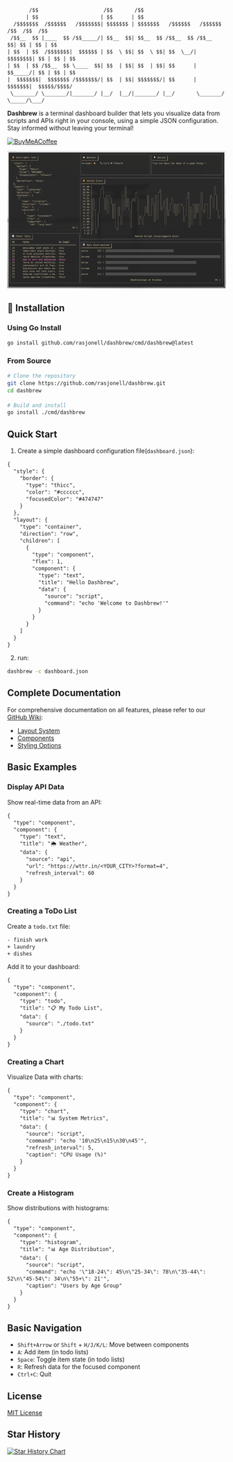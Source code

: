 ```
       /$$                     /$$       /$$                                        
      | $$                    | $$      | $$                                        
  /$$$$$$$  /$$$$$$   /$$$$$$$| $$$$$$$ | $$$$$$$   /$$$$$$   /$$$$$$  /$$  /$$  /$$
 /$$__  $$ |____  $$ /$$_____/| $$__  $$| $$__  $$ /$$__  $$ /$$__  $$| $$ | $$ | $$
| $$  | $$  /$$$$$$$|  $$$$$$ | $$  \ $$| $$  \ $$| $$  \__/| $$$$$$$$| $$ | $$ | $$
| $$  | $$ /$$__  $$ \____  $$| $$  | $$| $$  | $$| $$      | $$_____/| $$ | $$ | $$
|  $$$$$$$|  $$$$$$$ /$$$$$$$/| $$  | $$| $$$$$$$/| $$      |  $$$$$$$|  $$$$$/$$$$/
 \_______/ \_______/|_______/ |__/  |__/|_______/ |__/       \_______/ \_____/\___/ 
```

**Dashbrew** is a terminal dashboard builder that lets you visualize data from scripts and APIs right in your console, using a simple JSON configuration. Stay informed without leaving your terminal!

[![BuyMeACoffee](https://raw.githubusercontent.com/pachadotdev/buymeacoffee-badges/main/bmc-yellow.svg)](https://www.buymeacoffee.com/rasjonell)

![screenshot](./screen.gif)

## 🚀 Installation

### Using Go Install

```bash
go install github.com/rasjonell/dashbrew/cmd/dashbrew@latest
```

### From Source

```bash
# Clone the repository
git clone https://github.com/rasjonell/dashbrew.git
cd dashbrew

# Build and install
go install ./cmd/dashbrew
```

## Quick Start

1. Create a simple dashboard configuration file(`dashboard.json`):
```jsonc
{
  "style": {
    "border": {
      "type": "thicc",
      "color": "#cccccc",
      "focusedColor": "#474747"
    }
  },
  "layout": {
    "type": "container",
    "direction": "row",
    "children": [
      {
        "type": "component",
        "flex": 1,
        "component": {
          "type": "text",
          "title": "Hello Dashbrew",
          "data": {
            "source": "script",
            "command": "echo 'Welcome to Dashbrew!'"
          }
        }
      }
    ]
  }
}
```

2. run:

```bash
dashbrew -c dashboard.json
```

## Complete Documentation

For comprehensive documentation on all features, please refer to our [GitHub Wiki](https://github.com/rasjonell/dashbrew/wiki):

- [Layout System](https://github.com/rasjonell/dashbrew/wiki/https://github.com/rasjonell/dashbrew/wiki/Layout-System)
- [Components](https://github.com/rasjonell/dashbrew/wiki/Components)
- [Styling Options](https://github.com/rasjonell/dashbrew/wiki/Styling-Options)

## Basic Examples

### Display API Data

Show real-time data from an API:

```jsonc
{
  "type": "component",
  "component": {
    "type": "text",
    "title": "🌦️ Weather",
    "data": {
      "source": "api",
      "url": "https://wttr.in/<YOUR_CITY>?format=4",
      "refresh_interval": 60
    }
  }
}
```

### Creating a ToDo List

Create a `todo.txt` file:

```
- finish work
+ laundry
+ dishes
```

Add it to your dashboard:

```jsonc
{
  "type": "component",
  "component": {
    "type": "todo",
    "title": "📋 My Todo List",
    "data": {
      "source": "./todo.txt"
    }
  }
}
```

### Creating a Chart

Visualize Data with charts:

```jsonc
{
  "type": "component",
  "component": {
    "type": "chart",
    "title": "📊 System Metrics",
    "data": {
      "source": "script",
      "command": "echo '10\n25\n15\n30\n45'",
      "refresh_interval": 5,
      "caption": "CPU Usage (%)"
    }
  }
}
```

### Create a Histogram

Show distributions with histograms:

```jsonc
{
  "type": "component",
  "component": {
    "type": "histogram",
    "title": "📊 Age Distribution",
    "data": {
      "source": "script",
      "command": "echo '\"18-24\": 45\n\"25-34\": 78\n\"35-44\": 52\n\"45-54\": 34\n\"55+\": 21'",
      "caption": "Users by Age Group"
    }
  }
}
```

## Basic Navigation

- `Shift+Arrow` or `Shift` + `H/J/K/L`: Move between components
- `A`: Add item (in todo lists)
- `Space`: Toggle item state (in todo lists)
- `R`: Refresh data for the focused component
- `Ctrl+C`: Quit

## License

[MIT License](./LICENSE)


## Star History

[![Star History Chart](https://api.star-history.com/svg?repos=rasjonell/dashbrew&type=Date)](https://www.star-history.com/#rasjonell/dashbrew&Date)
